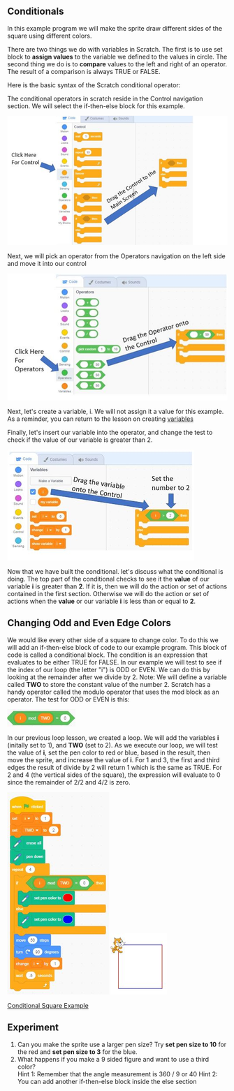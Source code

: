 ## Conditionals

In this example program we will make the sprite draw
different sides of the square using different colors.

There are two things we do with variables in Scratch.  The first is to use set block to **assign values** to the variable we defined to the values in circle.  The second thing we do is to **compare** values to the left and right of an operator.  The result of a comparison is always TRUE or FALSE.

Here is the basic syntax of the Scratch conditional operator:

The conditional operators in scratch reside in the Control navigation section.  We will select the if-then-else block for this example.

![control](../img/control.jpg)

Next, we will pick an operator from the Operators navigation on the left side and move it into our control

![operators](../img/operators.jpg)

Next, let's create a variable, i.  We will not assign it a value for this example.  As a reminder, you can return to the lesson on creating [variables](./04-variables-square.md)

Finally, let's insert our variable into the operator, and change the test to check if the value of our variable is greater than 2.

![compare](../img/compare.jpg)

Now that we have built the conditional. let's discuss what the conditional is doing.  The top part of the conditional checks to see it the **value** of our variable **i** is greater than **2**.  If it is, then we will do the action or set of actions contained in the first section.  Otherwise we will do the action or set of actions when the **value** or our variable **i** is less than or equal to **2**. 

## Changing Odd and Even Edge Colors
We would like every other side of a square to change color.  To do this we will add an if-then-else block of code to our example program.  This block of code is called a conditional block.  The condition is an expression that evaluates to be either TRUE for FALSE.  In our example we will test to see if the index of our loop (the letter "i") is ODD or EVEN.  We can do this by looking at the remainder after we divide by 2. Note: We will define a variable called **TWO** to store the constant value of the number 2. Scratch has a handy operator called the modulo operator that uses the mod block as an operator.  The test for ODD or EVEN is this:

![mod](../img/mod.jpg)

In our previous loop lesson, we created a loop.  We will add the variables **i** (initally set to 1), and **TWO** (set to 2).  As we execute our loop, we will test the value of **i**, set the pen color to red or blue, based in the result, then move the sprite, and increase the value of **i**.  For 1 and 3, the first and third edges the result of divide by 2 will return 1 which is the same as TRUE.  For 2 and 4 (the vertical sides of the square), the expression will evaluate to 0 since the remainder of 2/2 and 4/2 is zero. 

![Conditional Square Blocks](../img/conditionalSquareBlocks.jpg) ![Conditional Square](../img/conditionalSquare.jpg)

[Conditional Square Example](https://scratch.mit.edu/projects/768082575/)

## Experiment
1. Can you make the sprite use a larger pen size?  Try **set pen size to 10** for the red and **set pen size to 3** for the blue.
1. What happens if you make a 9 sided figure and want to use a third color?  
   Hint 1: Remember that the angle measurement is 360 / 9 or 40
   Hint 2: You can add another if-then-else block inside the else section



